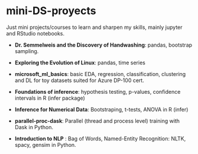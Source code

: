 # mini-DS-proyects

Just mini projects/courses to learn and sharpen my skills, mainly jupyter and RStudio notebooks.

* **Dr. Semmelweis and the Discovery of Handwashing**: pandas, bootstrap sampling.
 
* **Exploring the Evolution of Linux**: pandas, time series

* **microsoft_ml_basics**: basic EDA, regression, classification, clustering and DL for toy datasets suited for Azure DP-100 cert.

* **Foundations of inference**:  hypothesis testing, p-values, confidence intervals in R (infer package)

* **Inference for Numerical Data**: Bootstraping, t-tests, ANOVA in R (infer)

* **parallel-proc-dask**: Parallel (thread and process level) training with Dask in Python.
* **Introduction to NLP** : Bag of Words, Named-Entity Recognition: NLTK, spacy, gensim in Python.
